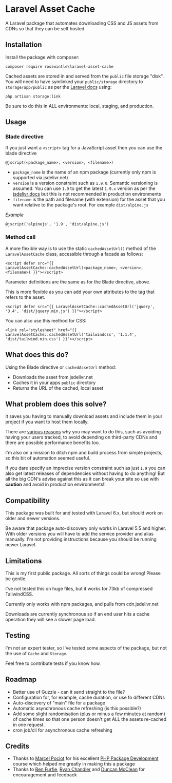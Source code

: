 # Laravel Asset Cache

A Laravel package that automates downloading CSS and JS assets from CDNs so that
they can be self hosted.

## Installation

Install the package with composer:

```
composer require rosswintle\laravel-asset-cache
```

Cached assets are stored in and served from the `public` file storage "disk". You will need to have symlinked your `public/storage` directory to `storage/app/public` as per the [Laravel docs](https://laravel.com/docs/6.x/filesystem#the-public-disk) using:

```
php artisan storage:link
```

Be sure to do this in ALL environments: local, staging, and production.

## Usage

### Blade directive

If you just want a `<script>` tag for a JavaScript asset then you can use the blade directive

```
@jscript(<package_name>, <version>, <filename>)
```

* `package_name` is the name of an npm package (currently only npm is supported via jsdelivr.net)
* `version` is a version constraint such as `1.9.0`. Semantic versioning is assumed. You can use `1.9` to get the latest `1.9.x` version as per the [jsdelivr docs](https://www.jsdelivr.com/features) but this is not recommended in production environments
* `filename` is the path and filename (with extension) for the asset that you want relative to the package's root. For example `dist/alpine.js`

_Example_

```
@jscript('alpinejs', '1.9', 'dist/alpine.js')
```

### Method call

A more flexible way is to use the static `cachedAssetUrl()` method of the `LaravelAssetCache` class, accessible through a facade as follows:

```
<script defer src="{{ LaravelAssetCache::cachedAssetUrl(<package_name>, <version>, <filename>) }}"></script>
```

Parameter definitions are the same as for the Blade directive, above.

This is more flexible as you can add your own attributes to the tag that refers to the asset.

```
<script defer src="{{ LaravelAssetCache::cachedAssetUrl('jquery', '3.4', 'dist/jquery.min.js') }}"></script>
```

You can also use this method for CSS:

```
<link rel="stylesheet" href="{{ LaravelAssetCache::cachedAssetUrl('tailwindcss', '1.1.4', 'dist/tailwind.min.css') }}"></script>
```

## What does this do?

Using the Blade directive or `cachedAssetUrl` method:

* Downloads the asset from jsdelivr.net
* Caches it in your apps `public` directory
* Returns the URL of the cached, local asset

## What problem does this solve?

It saves you having to manually download assets and include them in your project if you want to host them locally. 

There are [various reasons](https://csswizardry.com/2019/05/self-host-your-static-assets/) why you may want to do this, such as avoiding having your users tracked, to avoid depending on third-party CDNs and there are possible performance benefits too.

I'm also on a mission to ditch npm and build process from simple projects, so this bit of automation seemed useful.

If you dare specify an imprecise version constraint such as just `1.9` you can also get latest releases of dependencies without having to do anything! But all the big CDN's advise against this as it can break your site so use with __caution__ and avoid in production environments!!

## Compatibility

This package was built for and tested with Laravel 6.x, but should work on older and newer versions.

Be aware that package auto-discovery only works in Laravel 5.5 and higher. With older versions you will have to add the service provider and alias manually. I'm not providing instructions because you should be running newer Laravel.

## Limitations

This is my first public package. All sorts of things could be wrong! Please be gentle.

I've not tested this on huge files, but it works for 73kb of compressed TailwindCSS.

Currently only works with npm packages, and pulls from cdn.jsdelivr.net

Downloads are currently synchronous so if an end user hits a cache operation they will see a slower page load.

## Testing

I'm not an expert tester, so I've tested some aspects of the package, but not the use of `Cache` and `Storage`.

Feel free to contribute tests if you know how.

## Roadmap

* Better use of Guzzle - can it send straight to the file?
* Configuration for, for example, cache duration, or use fo different CDNs
* Auto-discovery of "main" file for a package
* Automatic asynchronous cache refreshing (is this possible?)
* Add some slight randomisation (plus or minus a few minutes at random) of cache times so that one person doesn't get ALL the assets re-cached in one request.
* cron job/cli for asynchronous cache refreshing 

## Credits

* Thanks to [Marcel Pociot](https://twitter.com/marcelpociot) for his excellent [PHP Package Development](https://phppackagedevelopment.com/) course which helped me greatly in making this a package
* Thanks to [Ben Furfie](https://twitter.com/frontendben), [Ryan Chandler](https://twitter.com/ryangjchandler) and [Duncan McClean](https://twitter.com/damcclean) for encouragement and feedback
